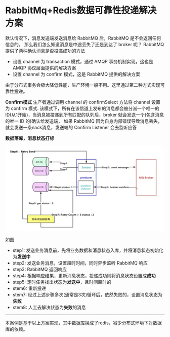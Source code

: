 # RabbitMq+Redis数据可靠性投递解决方案

默认情况下，消息发送端发送消息给 RabbitMQ 后，RabbitMQ 是不会返回任何信息的。
那么我们怎么知道消息是中途丢失了还是到达了 broker 呢？
RabbitMQ 提供了两种确认消息是否投递成功的方法

* 设置 channel 为 transaction 模式，通过 AMQP 事务机制实现，这也是 AMQP 协议层面提供的解决方案
* 设置 channel 为 confirm 模式，这是 RabbitMQ 提供的解决方案

由于分布式事务会极大降低性能，生产环境一般不用。这里通过第二种方式实现可靠性投递。

**Confirm模式**
生产者通过调用 channel 的 confirmSelect 方法将 channel 设置为 confirm 模式. 该模式下，所有在该信道上发布的消息都会被分派一个唯一的ID(从1开始)，当消息被投递到所有匹配的队列后，broker 就会发送一个(包含消息的唯一 ID 的)确认给发送端，
如果 RabbitMQ 因为自身内部错误导致消息丢失，就会发送一条nack消息，发送端的 Confirm Listener 会去监听应答



**数据落库，消息状态打标**

<img src="./png/image-20201120110721703.png" alt="image-20201120110721703" style="zoom:50%;" />

如图

- step1: 发送业务消息前，先将业务数据和消息状态入库，并将消息状态初始化为**发送中**
- step2: 发送业务消息，设置超时时间，同时异步监听 RabbitMQ 响应
- step3: RabbitMQ 返回响应
- step4: 根据响应结果，更新消息状态，投递成功则将消息状态设置成**成功**
- step5: 定时任务找出状态为**发送中**，且时间超时的
- stem6: 重新投递
- stem7: 经过上述步骤多次(通常是3次)循环后，依然失败的，设置消息状态为**失败**
- stem8: 人工去解决状态为**失败**的消息

----

本案例是基于以上方案实现，其中数据库换成了redis，减少分布式环境下对数据库的依赖。


